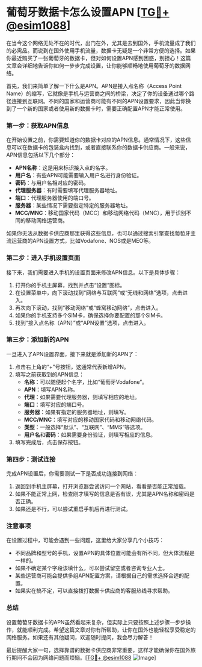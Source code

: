 # 葡萄牙数据卡怎么设置APN [[TG💪+ @esim1088](https://t.me/s/esim1088)]

在当今这个网络无处不在的时代，出门在外，尤其是去到国外，手机流量成了我们的必需品。而说到在国外使用手机流量，数据卡无疑是一个非常方便的选择。如果你最近购买了一张葡萄牙的数据卡，但对如何设置APN感到困惑，别担心！这篇文章会详细地告诉你如何一步步完成设置，让你能够顺畅地使用葡萄牙的数据网络。

首先，我们来简单了解一下什么是APN。APN是接入点名称（Access Point Name）的缩写，它就像是手机与运营商之间的桥梁，决定了你的设备通过哪个路径连接到互联网。不同的国家和运营商可能有不同的APN设置要求，因此当你换到了一个新的国家或者使用新的数据卡时，需要正确配置APN才能正常使用。

### 第一步：获取APN信息

在开始设置之前，你需要知道你的数据卡对应的APN信息。通常情况下，这些信息可以在数据卡的包装盒内找到，或者直接联系你的数据卡供应商。一般来说，APN信息包括以下几个部分：

- **APN名称**：这是用来标识接入点的名字。
- **用户名**：有些APN可能需要输入用户名进行身份验证。
- **密码**：与用户名相对应的密码。
- **代理服务器**：有时需要填写代理服务器地址。
- **端口**：代理服务器使用的端口号。
- **服务器**：某些情况下需要指定特定的服务器地址。
- **MCC/MNC**：移动国家代码（MCC）和移动网络代码（MNC），用于识别不同的移动网络运营商。

如果你无法从数据卡供应商那里获得这些信息，也可以通过搜索引擎查找葡萄牙主流运营商的APN设置方式，比如Vodafone、NOS或是MEO等。

### 第二步：进入手机设置页面

接下来，我们需要进入手机的设置页面来修改APN信息。以下是具体步骤：

1. 打开你的手机主屏幕，找到并点击“设置”图标。
2. 在设置菜单中，向下滚动找到“网络与互联网”或“无线和网络”选项，点击进入。
3. 再次向下滚动，找到“移动网络”或“蜂窝移动网络”，点击进入。
4. 如果你的手机支持多个SIM卡，确保选择你要配置的那个SIM卡。
5. 找到“接入点名称（APN）”或“APN设置”选项，点击进入。

### 第三步：添加新的APN

一旦进入了APN设置界面，接下来就是添加新的APN了：

1. 点击右上角的“+”号按钮，这通常代表新增APN。
2. 填写之前获取到的APN信息：
   - **名称**：可以随便起个名字，比如“葡萄牙Vodafone”。
   - **APN**：填写APN名称。
   - **代理**：如果需要代理服务器，则填写相应的地址。
   - **端口**：填写对应的端口号。
   - **服务器**：如果有指定的服务器地址，则填写。
   - **MCC/MNC**：填写对应的移动国家代码和移动网络代码。
   - **类型**：一般选择“默认”、“互联网”、“MMS”等选项。
   - **用户名**和**密码**：如果需要身份验证，则填写相应的信息。
3. 填写完成后，点击保存按钮。

### 第四步：测试连接

完成APN设置后，你需要测试一下是否成功连接到网络：

1. 返回到手机主屏幕，打开浏览器尝试访问一个网站，看看是否能正常加载。
2. 如果不能正常上网，检查刚才填写的信息是否有误，尤其是APN名称和密码是否正确。
3. 如果还是不行，可以尝试重启手机后再进行测试。

### 注意事项

在设置过程中，可能会遇到一些问题，这里给大家分享几个小技巧：

- 不同品牌和型号的手机，设置APN的具体位置可能会有所不同，但大体流程是一样的。
- 如果不确定某个字段该填什么，可以尝试留空或者咨询专业人士。
- 某些运营商可能会提供多组APN配置方案，请根据自己的需求选择合适的配置。
- 如果实在搞不定，可以直接拨打数据卡供应商的客服热线寻求帮助。

### 总结

设置葡萄牙数据卡的APN虽然看起来复杂，但实际上只要按照上述步骤一步步操作，就能顺利完成。希望这篇文章对你有所帮助，让你在国外也能轻松享受稳定的网络服务。如果还有其他疑问，欢迎随时提问，我会尽力解答！

最后提醒大家一句，选择靠谱的数据卡供应商非常重要，这样才能确保你在国外旅行期间不会因为网络问题而烦恼。[[TG💪+ @esim1088](https://t.me/s/esim1088) ![Image](https://i.postimg.cc/4NQfJmqS/Snipaste-2025-05-13-00-14-12.png)]